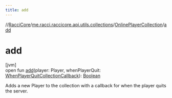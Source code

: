 ```yaml
---
title: add
---
```

//[RacciCore](../../../index.html)/[me.racci.raccicore.api.utils.collections](../index.html)/[OnlinePlayerCollection](index.html)/[add](add.html)



# add



[jvm]\
open fun [add](add.html)(player: Player, whenPlayerQuit: [WhenPlayerQuitCollectionCallback](../index.html#-1583039622%2FClasslikes%2F863300109)): [Boolean](https://kotlinlang.org/api/latest/jvm/stdlib/kotlin/-boolean/index.html)



Adds a new Player to the collection with a callback for when the player quits the server.




